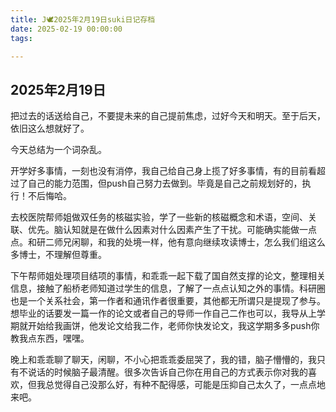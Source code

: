 ```yaml
---
title: J🕊️2025年2月19日suki日记存档
date: 2025-02-19 00:00:00
tags:

---
```


## 2025年2月19日

把过去的话送给自己，不要提未来的自己提前焦虑，过好今天和明天。至于后天，依旧这么想就好了。

今天总结为一个词杂乱。

开学好多事情，一刻也没有消停，我自己给自己身上揽了好多事情，有的目前看超过了自己的能力范围，但push自己努力去做到。毕竟是自己之前规划好的，执行！不后悔哈。

去校医院帮师姐做双任务的核磁实验，学了一些新的核磁概念和术语，空间、关联、优先。脑认知就是在做什么因素对什么因素产生了干扰。可能确实能做一点点。和研二师兄闲聊，和我的处境一样，他有意向继续攻读博士，怎么我们组这么多博士，不理解但尊重。

下午帮师姐处理项目结项的事情，和乖乖一起下载了国自然支撑的论文，整理相关信息，接触了船桥老师知道过学生的信息，了解了一点点认知之外的事情。科研圈也是一个关系社会，第一作者和通讯作者很重要，其他都无所谓只是提现了参与。想毕业的话要发一篇一作的论文或者自己的导师一作自己二作也可以，我导从上学期就开始给我画饼，他发论文给我二作，老师你快发论文，我这学期多多push你教我点东西，嘿嘿。

晚上和乖乖聊了聊天，闲聊，不小心把乖乖委屈哭了，我的错，脑子懵懵的，我只有不说话的时候脑子最清醒。很多次告诉自己你在用自己的方式表示你对我的喜欢，但我总觉得自己没那么好，有种不配得感，可能是压抑自己太久了，一点点地来吧。
